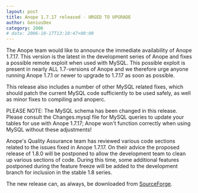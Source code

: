 ```yaml
---
layout: post
title: Anope 1.7.17 released - URGED TO UPGRADE
author: GeniusDex
category: 2006
# date: 2006-10-17T13:10:47+00:00
---
```


<!--
BEGIN SUMMARY
The Anope team would like to announce the immediate availability of Anope 1.7.17. This version is the latest in the development series of Anope and fixes a possible remote exploit when used with MySQL. This possible exploit is present in nearly ALL 1.7-versions of Anope and we therefore urge anyone running Anope 1.7.1 or newer to upgrade to 1.7.17 as soon as possible.
END SUMMARY
-->

The Anope team would like to announce the immediate availability of Anope 1.7.17. This version is the latest in the development series of Anope and fixes a possible remote exploit when used with MySQL. This possible exploit is present in nearly ALL 1.7-versions of Anope and we therefore urge anyone running Anope 1.7.1 or newer to upgrade to 1.7.17 as soon as possible.

This release also includes a number of other MySQL related fixes, which should patch the current MySQL code sufficiently to be used safely, as well as minor fixes to compiling and anoperc.

PLEASE NOTE: The MySQL schema has been changed in this release. Please consult the Changes.mysql file for MySQL queries to update your tables for use with Anope 1.7.17; Anope won't function correctly when using MySQL without these adjustments!

Anope's Quality Assurance team has reviewed various code sections related to the issues fixed in Anope 1.7.17. On their advice the proposed release of 1.8.0 will be postponed to allow the development team to clean up various sections of code. During this time, some additional features postponed during the feature freeze will be added to the development branch for inclusion in the stable 1.8 series.

The new release can, as always, be downloaded from <a href="https://sourceforge.net/project/showfiles.php?group_id=94081&package_id=100358&release_id=456447">SourceForge</a>.
